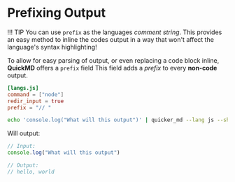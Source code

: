 # Prefixing Output

!!! TIP
    You can use `prefix` as the languages *comment string*. This provides an easy method to inline the codes output in a way that won't affect the language's syntax highlighting!

To allow for easy parsing of output, or even replacing a code block inline, **QuickMD** offers a `prefix` field
This field adds a *prefix* to every **non-code** output.

```toml
[langs.js]
command = ["node"]
redir_input = true
prefix = "// "
```

```sh
echo 'console.log("What will this output")' | quicker_md --lang js --show-input
```

Will output:
```js
// Input:
console.log("What will this output")

// Output:
// hello, world
```
